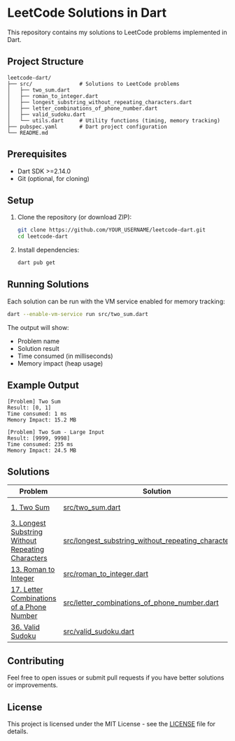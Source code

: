 # LeetCode Solutions in Dart

This repository contains my solutions to LeetCode problems implemented in Dart.

## Project Structure

```
leetcode-dart/
├── src/               # Solutions to LeetCode problems
│   ├── two_sum.dart
│   ├── roman_to_integer.dart
│   ├── longest_substring_without_repeating_characters.dart
│   ├── letter_combinations_of_phone_number.dart
│   ├── valid_sudoku.dart
│   └── utils.dart     # Utility functions (timing, memory tracking)
├── pubspec.yaml       # Dart project configuration
└── README.md
```

## Prerequisites

- Dart SDK >=2.14.0
- Git (optional, for cloning)

## Setup

1. Clone the repository (or download ZIP):
   ```bash
   git clone https://github.com/YOUR_USERNAME/leetcode-dart.git
   cd leetcode-dart
   ```

2. Install dependencies:
   ```bash
   dart pub get
   ```

## Running Solutions

Each solution can be run with the VM service enabled for memory tracking:

```bash
dart --enable-vm-service run src/two_sum.dart
```

The output will show:
- Problem name
- Solution result
- Time consumed (in milliseconds)
- Memory impact (heap usage)

## Example Output

```
[Problem] Two Sum
Result: [0, 1]
Time consumed: 1 ms
Memory Impact: 15.2 MB

[Problem] Two Sum - Large Input
Result: [9999, 9998]
Time consumed: 235 ms
Memory Impact: 24.5 MB
```

## Solutions

| Problem | Solution | Difficulty | Tags |
|---------|----------|------------|------|
| [1. Two Sum](https://leetcode.com/problems/two-sum/) | [src/two_sum.dart](src/two_sum.dart) | Easy | Hash Table, Array |
| [3. Longest Substring Without Repeating Characters](https://leetcode.com/problems/longest-substring-without-repeating-characters/) | [src/longest_substring_without_repeating_characters.dart](src/longest_substring_without_repeating_characters.dart) | Medium | Sliding Window, Hash Set |
| [13. Roman to Integer](https://leetcode.com/problems/roman-to-integer/) | [src/roman_to_integer.dart](src/roman_to_integer.dart) | Easy | Hash Table, Math, String |
| [17. Letter Combinations of a Phone Number](https://leetcode.com/problems/letter-combinations-of-a-phone-number/) | [src/letter_combinations_of_phone_number.dart](src/letter_combinations_of_phone_number.dart) | Medium | Backtracking, String |
| [36. Valid Sudoku](https://leetcode.com/problems/valid-sudoku/) | [src/valid_sudoku.dart](src/valid_sudoku.dart) | Medium | Array, Hash Set, Matrix |

## Contributing

Feel free to open issues or submit pull requests if you have better solutions or improvements.

## License

This project is licensed under the MIT License - see the [LICENSE](LICENSE) file for details.